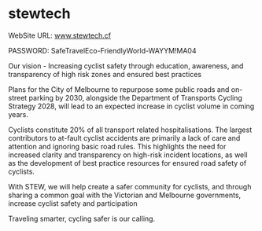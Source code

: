 # stewtech

WebSite URL: www.stewtech.cf

PASSWORD: SafeTravelEco-FriendlyWorld-WAYYM!MA04



Our vision - Increasing cyclist safety through education, awareness, and transparency of high risk zones and ensured best practices

 
Plans for the City of Melbourne to repurpose some public roads and on-street parking by 2030, alongside the Department of Transports Cycling Strategy 2028, will lead to an expected increase in cyclist volume in coming years.

Cyclists constitute 20% of all transport related hospitalisations. The largest contributors to at-fault cyclist accidents are primarily a lack of care and attention and ignoring basic road rules. This highlights the need for increased clarity and transparency on high-risk incident locations, as well as the development of best practice resources for ensured road safety of cyclists.

With STEW, we will help create a safer community for cyclists, and through sharing a common goal with the Victorian and Melbourne governments, increase cyclist safety and participation

Traveling smarter, cycling safer is our calling.

